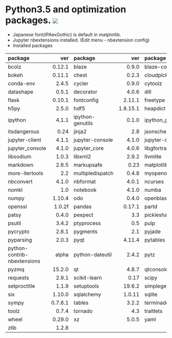 Python3.5 and optimization packages. [![](https://badge.imagelayers.io/tsutomu7/opt-python:latest.svg)](https://imagelayers.io/?images=tsutomu7/opt-python:latest)
======

- Japanese font(IPAexGothic) is default in matplotlib.
- Jupyter nbextensions installed. (Edit menu - nbextension config)
- Installed packages

package|ver|package|ver|package|ver|package|ver
:--|--:|:--|--:|:--|--:|:--|--:
bcolz|0.12.1|blaze|0.9.0|blaze-core|0.9.0|blist|1.3.6
bokeh|0.11.1|chest|0.2.3|cloudpickle|0.1.1|conda|3.19.1
conda-env|2.4.5|cycler|0.9.0|cytoolz|0.7.5|dask|0.7.6
datashape|0.5.1|decorator|4.0.6|dill|0.2.4|fastcache|1.0.2
flask|0.10.1|fontconfig|2.11.1|freetype|2.5.5|funcdesigner|0.5620
h5py|2.5.0|hdf5|1.8.15.1|heapdict|1.0.0|ipykernel|4.2.2
ipython|4.1.1|ipython-genutils|0.1.0|ipython_genutils|0.1.0|ipywidgets|4.1.1
itsdangerous|0.24|jinja2|2.8|jsonschema|2.4.0|jupyter|1.0.0
jupyter-client|4.1.1|jupyter-console|4.1.0|jupyter-core|4.0.6|jupyter_client|4.1.1
jupyter_console|4.1.0|jupyter_core|4.0.6|libgfortran|1.0|libpng|1.6.17
libsodium|1.0.3|libxml2|2.9.2|llvmlite|0.8.0|locket|0.2.0
markdown|2.6.5|markupsafe|0.23|matplotlib|1.5.1|mistune|0.7.1
more-itertools|2.2|multipledispatch|0.4.8|myopenopt|0.0.1|mypulp|0.0.8
nbconvert|4.1.0|nbformat|4.0.1|ncurses|5.9|networkx|1.11
nomkl|1.0|notebook|4.1.0|numba|0.23.1|numexpr|2.4.6
numpy|1.10.4|odo|0.4.0|openblas|0.2.14|openopt|0.5625
openssl|1.0.2f|pandas|0.17.1|partd|0.3.2|path.py|8.1.2
patsy|0.4.0|pexpect|3.3|pickleshare|0.5|pip|8.0.2
psutil|3.4.2|ptyprocess|0.5|pulp|1.6.1|pycosat|0.6.1
pycrypto|2.6.1|pygments|2.1|pyjade|4.0.0|pymongo|3.0.3
pyparsing|2.0.3|pyqt|4.11.4|pytables|3.2.2|python|3.5.1
python-contrib-nbextensions|alpha|python-dateutil|2.4.2|pytz|2015.7|pyyaml|3.11
pyzmq|15.2.0|qt|4.8.7|qtconsole|4.1.1|readline|6.2
requests|2.9.1|scikit-learn|0.17|scipy|0.17.0|seaborn|0.7.0
setproctitle|1.1.9|setuptools|19.6.2|simplegeneric|0.8.1|sip|4.16.9
six|1.10.0|sqlalchemy|1.0.11|sqlite|3.9.2|statsmodels|0.6.1
sympy|0.7.6.1|tables|3.2.2|terminado|0.5|tk|8.5.18
toolz|0.7.4|tornado|4.3|traitlets|4.1.0|werkzeug|0.11.3
wheel|0.29.0|xz|5.0.5|yaml|0.1.6|zeromq|4.1.3
zlib|1.2.8||||||
